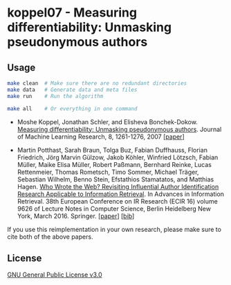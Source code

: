 # koppel07 - Measuring differentiability: Unmasking pseudonymous authors

## Usage

```sh
make clean  # Make sure there are no redundant directories
make data   # Generate data and meta files
make run    # Run the algorithm

make all    # Or everything in one command
```

- Moshe Koppel, Jonathan Schler, and Elisheva Bonchek-Dokow. [Measuring differentiability: Unmasking pseudonymous authors](http://u.cs.biu.ac.il/~koppel/papers/authorship-jmlr-final.pdf). Journal of Machine Learning Research, 8, 1261-1276, 2007 [[paper](http://u.cs.biu.ac.il/~koppel/papers/authorship-jmlr-final.pdf)]

- Martin Potthast, Sarah Braun, Tolga Buz, Fabian Duffhauss, Florian Friedrich, Jörg Marvin Gülzow, Jakob Köhler, Winfried Lötzsch, Fabian Müller, Maike Elisa Müller, Robert Paßmann, Bernhard Reinke, Lucas Rettenmeier, Thomas Rometsch, Timo Sommer, Michael Träger, Sebastian Wilhelm, Benno Stein, Efstathios Stamatatos, and Matthias Hagen. [Who Wrote the Web? Revisiting Influential Author Identification Research Applicable to Information Retrieval](http://www.uni-weimar.de/medien/webis/publications/papers/stein_2016d.pdf). In Advances in Information Retrieval. 38th European Conference on IR Research (ECIR 16) volume 9626 of Lecture Notes in Computer Science, Berlin Heidelberg New York, March 2016. Springer. [[paper](http://www.uni-weimar.de/medien/webis/publications/papers/stein_2016d.pdf)] [[bib](http://www.uni-weimar.de/medien/webis/publications/bibentries.php?bibkey=stein_2016d)]

If you use this reimplementation in your own research, please make sure to cite both of the above papers.

## License

[GNU General Public License v3.0](LICENSE)
